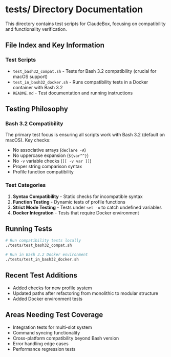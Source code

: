 # tests/ Directory Documentation

This directory contains test scripts for ClaudeBox, focusing on compatibility and functionality verification.

## File Index and Key Information

### Test Scripts
- `test_bash32_compat.sh` - Tests for Bash 3.2 compatibility (crucial for macOS support)
- `test_in_bash32_docker.sh` - Runs compatibility tests in a Docker container with Bash 3.2
- `README.md` - Test documentation and running instructions

## Testing Philosophy

### Bash 3.2 Compatibility
The primary test focus is ensuring all scripts work with Bash 3.2 (default on macOS). Key checks:
- No associative arrays (`declare -A`)
- No uppercase expansion (`${var^^}`)
- No `-v` variable checks (`[[ -v var ]]`)
- Proper string comparison syntax
- Profile function compatibility

### Test Categories
1. **Syntax Compatibility** - Static checks for incompatible syntax
2. **Function Testing** - Dynamic tests of profile functions
3. **Strict Mode Testing** - Tests under `set -u` to catch undefined variables
4. **Docker Integration** - Tests that require Docker environment

## Running Tests

```bash
# Run compatibility tests locally
./tests/test_bash32_compat.sh

# Run in Bash 3.2 Docker environment
./tests/test_in_bash32_docker.sh
```

## Recent Test Additions

- Added checks for new profile system
- Updated paths after refactoring from monolithic to modular structure
- Added Docker environment tests

## Areas Needing Test Coverage

- Integration tests for multi-slot system
- Command syncing functionality
- Cross-platform compatibility beyond Bash version
- Error handling edge cases
- Performance regression tests